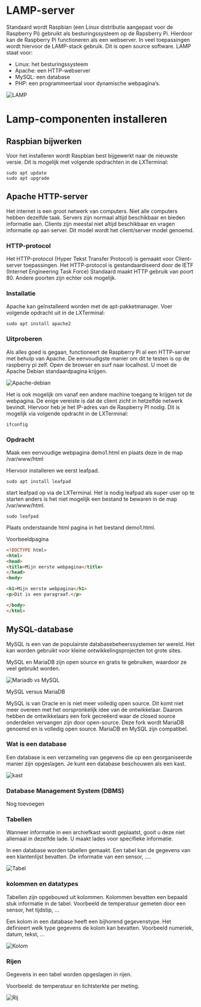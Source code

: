 # LAMP-server

Standaard wordt Raspbian (een Linux distributie aangepast voor de Raspberry Pi) gebruikt als besturingssysteem op de Rapsberry Pi. Hierdoor kan de Raspberry Pi functioneren als een webserver.  In veel toepassingen wordt hiervoor de LAMP-stack gebruik. Dit is open source software. LAMP staat voor:
* Linux: het besturingssysteem
* Apache: een HTTP-webserver
* MySQL: een database
* PHP: een programmeertaal voor dynamische webpagina’s.

![LAMP](./assets/lamp.jpg)

# Lamp-componenten installeren
## Raspbian bijwerken

Voor het installeren wordt Raspbian best bijgewerkt naar de nieuwste versie. Dit is mogelijk met volgende opdrachten in de LXTerminal:

```console
sudo apt update
sudo apt upgrade
```

## Apache HTTP-server

Het internet is een groot netwerk van computers. Niet alle computers hebben dezelfde taak. Servers zijn normaal altijd beschikbaar en bieden informatie aan. Clients zijn meestal niet altijd beschikbaar en vragen informatie op aan server. Dit model wordt het client/server model genoemd.

### HTTP-protocol

Het HTTP-protocol (Hyper Tekst Transfer Protocol) is gemaakt voor Client-server toepassingen. Het HTTP-protocol is gestandaardiseerd door de IETF (Internet Engineering Task Force) Standaard maakt HTTP gebruik van poort 80. Andere poorten zijn echter ook mogelijk.

### Installatie

Apache kan geïnstalleerd worden met de apt-pakketmanager. Voer volgende opdracht uit in de LXTerminal:

```console
sudo apt install apache2
```

### Uitproberen

Als alles goed is gegaan, functioneert de Raspberry Pi al een HTTP-server met behulp van Apache. De eenvoudigste manier om dit te testen is op de raspberry pi zelf. Open de browser en surf naar localhost. U moet de Apache Debian standaardpagina krijgen.

![Apache-debian](./assets/apache-debian.png)

Het is ook mogelijk om vanaf een andere machine toegang te krijgen tot de webpagina. De enige vereiste is dat de client zicht in hetzelfde netwerk bevindt. Hiervoor heb je het IP-adres van de Raspberry PI nodig. Dit is mogelijk via volgende opdracht in de LXTerminal:

```console
ifconfig
```

### Opdracht

Maak een eenvoudige webpagina demo1.html en plaats deze in de map /var/www/html

Hiervoor installeren we eerst leafpad.

```console
sudo apt install leafpad
```
start leafpad op via de LXTerminal. Het is nodig leafpad als super user op te starten anders is het niet mogelijk een bestand te bewaren in de map /var/www/html.

```console
sudo leafpad
```
Plaats onderstaande html pagina in het bestand demo1.html.

Voorbeeldpagina

```html
<!DOCTYPE html>
<html>
<head>
<title>Mijn eerste webpagina</title>
</head>
<body>

<h1>Mijn eerste webpagina</h1>
<p>Dit is een paragraaf.</p>

</body>
</html>
```

## MySQL-database

MySQL is een van de populairste databasebeheerssystemen ter wereld. Het kan worden gebruikt voor kleine ontwikkelingsprojecten tot grote sites. 

MySQL en MariaDB zijn open source en gratis te gebruiken, waardoor ze veel gebruikt worden. 

![Mariadb vs MySQL](./assets/mariadb-vs-mysql.jpg)


MySQL versus MariaDB

MySQL is van Oracle en is niet meer volledig open source. Dit komt niet meer overeen met het oorspronkelijk idee van de ontwikkelaar. Daarom hebben de ontwikkelaars een fork gecreëerd waar de closed source onderdelen vervangen zijn door open-source. Deze fork wordt MariaDB genoemd en is volledig open source.
MariaDB en MySQL zijn compatibel.

### Wat is een database

Een database is een verzameling van gegevens die op een georganiseerde manier zijn opgeslagen. Je kunt een database beschouwen als een kast. 

![kast](./assets/kast.jpg)

### Database Management System (DBMS)

Nog toevoegen

### Tabellen

Wanneer informatie in een archiefkast wordt geplaatst, gooit u deze niet allemaal in dezelfde lade. U maakt lades voor specifieke informatie.

In een database worden tabellen gemaakt. Een tabel kan de gegevens van een klantenlijst bevatten. De informatie van een sensor, ….

![Tabel](./assets/tabel.png)

### kolommen en datatypes

Tabellen zijn opgebouwd uit kolommen. Kolommen bevatten een bepaald stuk informatie in de tabel. Voorbeeld de temperatuur gemeten door een sensor, het tijdstip, …

Een kolom in een database heeft een bijhorend gegevenstype. Het definieert welk type gegevens de kolom kan bevatten. Voorbeeld numeriek, datum, tekst, …

![Kolom](./assets/kolom.png)

### Rijen

Gegevens in een tabel worden opgeslagen in rijen.

Voorbeeld: de temperatuur en lichtsterkte per meting.

![Rij](./assets/rij.png)


